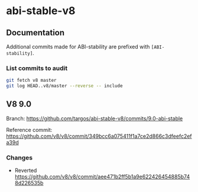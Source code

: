# abi-stable-v8

## Documentation

Additional commits made for ABI-stability are prefixed with `[ABI-stability]`.

### List commits to audit

```bash
git fetch v8 master
git log HEAD..v8/master --reverse -- include
```

## V8 9.0

Branch: https://github.com/targos/abi-stable-v8/commits/9.0-abi-stable

Reference commit: https://github.com/v8/v8/commit/349bcc6a075411f1a7ce2d866c3dfeefc2efa39d

### Changes

- Reverted https://github.com/v8/v8/commit/aee471b2ff5b1a9e622426454885b748d226535b